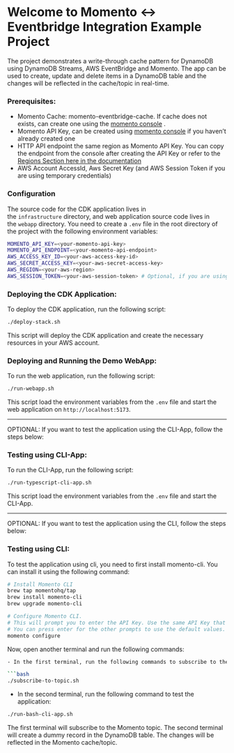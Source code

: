 # Welcome to Momento <-> Eventbridge Integration Example Project

The project demonstrates a write-through cache pattern for DynamoDB using DynamoDB Streams, AWS EventBridge and Momento.
The app can be used to create, update and delete items in a DynamoDB table and the changes will be reflected in the cache/topic in real-time.

### **Prerequisites:**

- Momento Cache: momento-eventbridge-cache. If cache does not exists, can create one using the [momento console](https://console.gomomento.com/) .
- Momento API Key, can be created using [momento console](https://console.gomomento.com/) if you haven’t already created one
- HTTP API endpoint the same region as Momento API Key. You can copy the endpoint from the console after creating the API Key or refer to the [Regions Section here in the documentation](https://docs.momentohq.com/topics/develop/api-reference/http-api#regions)
- AWS Account AccessId, Aws Secret Key (and AWS Session Token if you are using temporary credentials)

### **Configuration**

The source code for the CDK application lives in the `infrastructure` directory, and web application source code lives in the `webapp` directory.
You need to create a `.env` file in the root directory of the project with the following environment variables:

```bash
MOMENTO_API_KEY=<your-momento-api-key>
MOMENTO_API_ENDPOINT=<your-momento-api-endpoint>
AWS_ACCESS_KEY_ID=<your-aws-access-key-id>
AWS_SECRET_ACCESS_KEY=<your-aws-secret-access-key>
AWS_REGION=<your-aws-region>
AWS_SESSION_TOKEN=<your-aws-session-token> # Optional, if you are using temporary credentials
```

### **Deploying the CDK Application:**
To deploy the CDK application, run the following script:

```bash
./deploy-stack.sh
```
This script will deploy the CDK application and create the necessary resources in your AWS account.

### **Deploying and Running the Demo WebApp:**
To run the web application, run the following script:


```bash
./run-webapp.sh
```
This script load the environment variables from the `.env` file and start the web application on `http://localhost:5173`.

---

OPTIONAL: If you want to test the application using the CLI-App, follow the steps below:
### **Testing using CLI-App:**

To run the CLI-App, run the following script:

```bash
./run-typescript-cli-app.sh
```
This script load the environment variables from the `.env` file and start the CLI-App.


---
OPTIONAL: If you want to test the application using the CLI, follow the steps below:
### **Testing using CLI:**

To test the application using cli, you need to first install momento-cli. You can install it using the following command:

```bash
# Install Momento CLI
brew tap momentohq/tap
brew install momento-cli
brew upgrade momento-cli

# Configure Momento CLI.
# This will prompt you to enter the API Key. Use the same API Key that you used in the .env file.
# You can press enter for the other prompts to use the default values.
momento configure
```

Now, open another terminal and run the following commands:

```bash
- In the first terminal, run the following commands to subscribe to the Momento topic:

```bash
./subscribe-to-topic.sh
```
- In the second terminal, run the following command to test the application:

```bash
./run-bash-cli-app.sh
```

The first terminal will subscribe to the Momento topic. The second terminal will create a dummy record in the DynamoDB table. The changes will be reflected in the Momento cache/topic.
